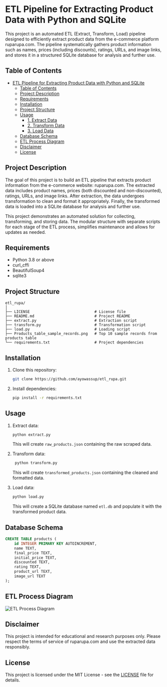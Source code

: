 # ETL Pipeline for Extracting Product Data with Python and SQLite

This project is an automated ETL (Extract, Transform, Load) pipeline designed to efficiently extract product data from the e-commerce platform ruparupa.com. The pipeline systematically gathers product information such as names, prices (including discounts), ratings, URLs, and image links, and stores it in a structured SQLite database for analysis and further use.

## Table of Contents

- [ETL Pipeline for Extracting Product Data with Python and SQLite](#etl-pipeline-for-extracting-product-data-with-python-and-sqlite)
  - [Table of Contents](#table-of-contents)
  - [Project Description](#project-description)
  - [Requirements](#requirements)
  - [Installation](#installation)
  - [Project Structure](#project-structure)
  - [Usage](#usage)
    - [1. Extract Data](#1-extract-data)
    - [2. Transform Data](#2-transform-data)
    - [3. Load Data](#3-load-data)
  - [Database Schema](#database-schema)
  - [ETL Process Diagram](#etl-process-diagram)
  - [Disclaimer](#disclaimer)
  - [License](#license)

## Project Description

The goal of this project is to build an ETL pipeline that extracts product information from the e-commerce website: ruparupa.com. The extracted data includes product names, prices (both discounted and non-discounted), ratings, URLs, and image links. After extraction, the data undergoes transformation to clean and format it appropriately. Finally, the transformed data is loaded into a SQLite database for analysis and further use.

This project demonstrates an automated solution for collecting, transforming, and storing data. The modular structure with separate scripts for each stage of the ETL process, simplifies maintenance and allows for updates as needed.

## Requirements

- Python 3.8 or above
- curl_cffi
- BeautifulSoup4
- sqlite3

## Project Structure

```plaintext
etl_rupa/
│
├── LICENSE                             # License file
├── README.md                           # Project README
├── extract.py                          # Extraction script
├── transform.py                        # Transformation script
├── load.py                             # Loading script
├── Products_table_sample_records.png   # Top 10 sample records from products table
└── requirements.txt                    # Project dependencies
```

## Installation
1. Clone this repository:

   ```sh
   git clone https://github.com/ayowassup/etl_rupa.git
   ```

2. Install dependencies:
   ```sh
   pip install -r requirements.txt
   ```

## Usage

1. Extract data:
   
    ```sh
    python extract.py
    ```

   This will create `raw_products.json` containing the raw scraped data.

    
2. Transform data:
   
   ```sh
    python transform.py
   ```

   This will create `transformed_products.json` containing the cleaned and formatted data.

   
3. Load data:
   
   ```sh
   python load.py
   ```

   This will create a SQLite database named `etl.db` and populate it with the transformed product data.

## Database Schema
```sql
CREATE TABLE products (
    id INTEGER PRIMARY KEY AUTOINCREMENT,
    name TEXT,
    final_price TEXT,
    initial_price TEXT,
    discounted TEXT,
    rating TEXT,
    product_url TEXT,
    image_url TEXT
);
```

## ETL Process Diagram
![ETL Process Diagram](https://github.com/user-attachments/assets/81624225-754b-42f2-887c-a699654bd0c7)

## Disclaimer
This project is intended for educational and research purposes only. Please respect the terms of service of ruparupa.com and use the extracted data responsibly.

## License
This project is licensed under the MIT License - see the [LICENSE](LICENSE) file for details.

